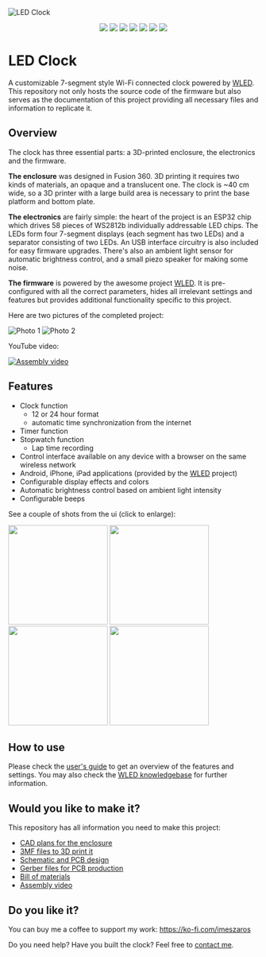 ![LED Clock](/LED-CLOCK/images/ledclock-logo-github.svg)
<p align="center">
  <a href="https://github.com/imeszaros/ledclock/releases"><img src="https://img.shields.io/github/release/imeszaros/ledclock.svg?style=flat-square"></a>
  <a href="https://raw.githubusercontent.com/imeszaros/ledclock/master/LICENSE"><img src="https://img.shields.io/github/license/imeszaros/ledclock?color=blue&style=flat-square"></a>
  <a href="https://github.com/Aircoookie/WLED-App"><img src="https://img.shields.io/badge/app-wled-blue.svg?style=flat-square"></a>
  <a href="https://www.printables.com/model/189433-wi-fi-connected-led-clock-powered-by-wled"><img src="https://img.shields.io/badge/models-printables-orange.svg?style=flat-square"></a>
  <a href="https://www.thingiverse.com/thing:5365230"><img src="https://img.shields.io/badge/models-thingiverse-blue.svg?style=flat-square"></a>
  <a href="https://ko-fi.com/imeszaros"><img src="https://img.shields.io/badge/support-ko--fi.com-gold"></a>
  <a href="https://imeszaros.github.io/ledclock/"><img src="https://img.shields.io/badge/install-esp%20web%20tools-green"></a>
</p>

# LED Clock

A customizable 7-segment style Wi-Fi connected clock powered by [WLED](https://github.com/Aircoookie/WLED). This repository not only hosts the source code of the firmware but also serves as the documentation of this project providing all necessary files and information to replicate it.

## Overview

The clock has three essential parts: a 3D-printed enclosure, the electronics and the firmware.

**The enclosure** was designed in Fusion 360. 3D printing it requires two kinds of materials, an opaque and a translucent one. The clock is ~40 cm wide, so a 3D printer with a large build area is necessary to print the base platform and bottom plate.

**The electronics** are fairly simple: the heart of the project is an ESP32 chip which drives 58 pieces of WS2812b individually addressable LED chips. The LEDs form four 7-segment displays (each segment has two LEDs) and a separator consisting of two LEDs. An USB interface circuitry is also included for easy firmware upgrades. There's also an ambient light sensor for automatic brightness control, and a small piezo speaker for making some noise.

**The firmware** is powered by the awesome project [WLED](https://github.com/Aircoookie/WLED). It is pre-configured with all the correct parameters, hides all irrelevant settings and features but provides additional functionality specific to this project.

Here are two pictures of the completed project:

![Photo 1](ledclock/images/photo1.jpg)
![Photo 2](ledclock/images/photo2.jpg)


YouTube video:

[![Assembly video](https://img.youtube.com/vi/T4L4ywKFfpU/0.jpg)](https://www.youtube.com/watch?v=T4L4ywKFfpU)

## Features

- Clock function
  - 12 or 24 hour format
  - automatic time synchronization from the internet
- Timer function
- Stopwatch function
  - Lap time recording
- Control interface available on any device with a browser on the same wireless network
- Android, iPhone, iPad applications (provided by the [WLED](https://github.com/Aircoookie/WLED-App) project)
- Configurable display effects and colors
- Automatic brightness control based on ambient light intensity
- Configurable beeps

See a couple of shots from the ui (click to enlarge):

[<img src="https://github.com/imeszaros/ledclock/blob/master/ledclock/images/screenshot-palette.png?raw=true" width="200"/>](ledclock/images/screenshot-palette.png)
[<img src="https://github.com/imeszaros/ledclock/blob/master/ledclock/images/screenshot-clock.png?raw=true" width="200"/>](ledclock/images/screenshot-clock.png)
[<img src="https://github.com/imeszaros/ledclock/blob/master/ledclock/images/screenshot-timer.png?raw=true" width="200"/>](ledclock/images/screenshot-timer.png)
[<img src="https://github.com/imeszaros/ledclock/blob/master/ledclock/images/screenshot-stopwatch.png?raw=true" width="200"/>](ledclock/images/screenshot-stopwatch.png)

## How to use

Please check the [user's guide](/ledclock/users-guide.md) to get an overview of the features and settings. You may also check the [WLED knowledgebase](https://kno.wled.ge/) for further information.

## Would you like to make it?

This repository has all information you need to make this project:

- [CAD plans for the enclosure](/ledclock/models/cad/)
- [3MF files to 3D print it](/ledclock/models/3d-print/)
- [Schematic and PCB design](/ledclock/sch-pcb/)
- [Gerber files for PCB production](/ledclock/gerber/)
- [Bill of materials](/ledclock/bill-of-materials.md)
- [Assembly video](/ledclock/assembly-guide.md)

## Do you like it?

You can buy me a coffee to support my work: https://ko-fi.com/imeszaros

Do you need help? Have you built the clock? Feel free to [contact me](https://github.com/imeszaros).
